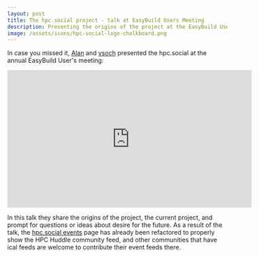 ```yaml
---
layout: post
title: The hpc.social project - talk at EasyBuild Users Meeting
description: Presenting the origins of the project at the EasyBuild Users's Meeting
image: /assets/icons/hpc-social-logo-chalkboard.png
---
```


In case you missed it, [Alan](https://github.com/alansill) and [vsoch](https://github.com/vsoch)
presented the hpc.social at the annual EasyBuild User's meeting:

<iframe width="560" height="315" src="https://www.youtube.com/embed/gDd3PgcgseQ" title="YouTube video player" frameborder="0" allow="accelerometer; autoplay; clipboard-write; encrypted-media; gyroscope; picture-in-picture; web-share" allowfullscreen></iframe>

In this talk they share the origins of the project, the current project, and
prompt for questions or ideas about desire for the future. As a result of the talk,
the [hpc.social events](https://hpc.social/events/) page has already been refactored
to properly show the HPC Huddle community feed, and other communities that have ical
feeds are welcome to contribute their event feeds there.
